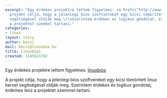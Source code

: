 ```yaml
---
excerpt: "Egy érdekes projektre lettem figyelmes: <a href=\"http://www.linuxbios.org\">linuxbios</a>\r\n\r\nA
  projekt célja, hogy a jelenlegi bios szoftvereket egy kicsi tömörített linux kernel
  segítségével oldják meg.\r\nSzerintem érdekes és logikus gondolat, érdemes lesz
  a projektet szemmel tartani."
categories:
- linux
layout: story
author: kecsi
mail: kecsi@linuxbox.hu
title: Linuxbios
created: 1145621782
---
```

Egy érdekes projektre lettem figyelmes: <a href="http://www.linuxbios.org">linuxbios</a>

A projekt célja, hogy a jelenlegi bios szoftvereket egy kicsi tömörített linux kernel segítségével oldják meg.
Szerintem érdekes és logikus gondolat, érdemes lesz a projektet szemmel tartani.
